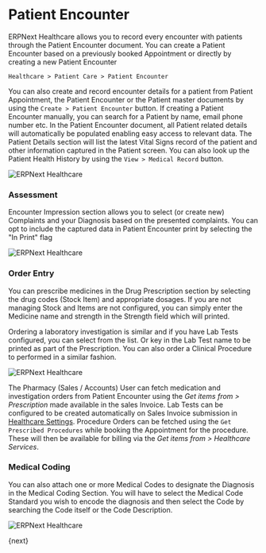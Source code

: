 <!-- add-breadcrumbs -->
# Patient Encounter
ERPNext Healthcare allows you to record every encounter with patients through the Patient Encounter document. You can create a Patient Encounter based on a previously booked Appointment or directly by creating a new Patient Encounter

`Healthcare > Patient Care > Patient Encounter`

You can also create and record encounter details for a patient from Patient Appointment, the Patient Encounter or the Patient master documents by using the `Create > Patient Encounter` button. If creating a Patient Encounter manually, you can search for a Patient by name, email phone number etc. In the Patient Encounter document, all Patient related details will automatically be populated enabling easy access to relevant data. The Patient Details section will list the latest Vital Signs record of the patient and other information captured in the Patient screen. You can also look up the Patient Health History by using the `View > Medical Record` button.

<img class="screenshot" alt="ERPNext Healthcare" src="{{docs_base_url}}/assets/img/healthcare/encounter_1.png">

### Assessment
Encounter Impression section allows you to select (or create new) Complaints and your Diagnosis based on the presented complaints. You can opt to include the captured data in Patient Encounter print by selecting the "In Print" flag

<img class="screenshot" alt="ERPNext Healthcare" src="{{docs_base_url}}/assets/img/healthcare/encounter_2.png">

### Order Entry
You can prescribe medicines in the Drug Prescription section by selecting the drug codes (Stock Item) and appropriate dosages. If you are not managing Stock and Items are not configured, you can simply enter the Medicine name and strength in the Strength field which will printed.

Ordering a laboratory investigation is similar and if you have Lab Tests configured, you can select from the list. Or key in the Lab Test name to be printed as part of the Prescription. You can also order a Clinical Procedure to performed in a similar fashion.

<img class="screenshot" alt="ERPNext Healthcare" src="{{docs_base_url}}/assets/img/healthcare/encounter_3.png">

The Pharmacy (Sales / Accounts) User can fetch medication and investigation orders from Patient Encounter using the _Get items from > Prescription_ made available in the sales Invoice. Lab Tests can be configured to be created automatically on Sales Invoice submission in [Healthcare Settings](/docs/user/manual/en/healthcare/setup/healthcare_settings.html). Procedure Orders can be fetched using the `Get Prescribed Procedures` while booking the Appointment for the procedure. These will then be available for billing via the _Get items from > Healthcare Services_.

### Medical Coding
You can also attach one or more Medical Codes to designate the Diagnosis in the Medical Coding Section. You will have to select the Medical Code Standard you wish to encode the diagnosis and then select the Code by searching the Code itself or the Code Description.

<img class="screenshot" alt="ERPNext Healthcare" src="{{docs_base_url}}/assets/img/healthcare/encounter_4.png">

{next}
